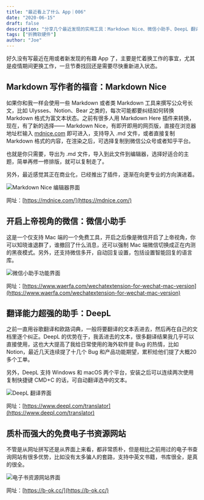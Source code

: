 ```yaml
---
title: "最近看上了什么 App｜006"
date: "2020-06-15"
draft: false
description: "分享几个最近发现的实用工具：Markdown Nice、微信小助手、DeepL 翻译和一个电子书资源网站"
tags: ["折腾软硬件"]
author: "Joe"
---
```


好久没有写最近在用或者新发现的有趣 App 了，主要是忙着换工作的事宜，尤其是疫情期间更换工作，一旦节奏找回还是需要尽快重新进入状态。

## Markdown 写作者的福音：Markdown Nice

如果你和我一样会使用一些 Markdown 或者类 Markdown 工具来撰写公众号长文，比如 Ulysses、Notion、Bear 之类的，每次可能都要纠结如何转换 Markdown 格式为富文本状态。之前有很多人用 Markdown Here 插件来转换，现在，有了新的选择—— Markdown Nice，有即开即用的网页版，直接在浏览器地址栏输入 [mdnice.com](http://mdnice.com) 即可进入，支持导入 .md 文件，或者直接复制 Markdown 格式的内容，在渲染之后，可选择复制到微信公众号或者知乎平台。

也就是你只需要，导出为 .md 文件，导入到此文件到编辑器，选择好适合的主题，简单再修一修排版，就可以复制走了。

另外，最近感觉其正在商业化，已经推出了插件，逐渐在向更专业的方向演进着。

![Markdown Nice 编辑器界面](/images/posts/recent-favorite-apps/markdown-nice.webp)

网址：[https://mdnice.com/](https://mdnice.com/)

## 开启上帝视角的微信：微信小助手

这是一个仅支持 Mac 端的一个免费工具，开启之后像是微信开启了上帝视角，你可以知晓谁退群了，谁撤回了什么消息，还可以强制 Mac 端微信切换成正在内测的黑夜模式。另外，还支持微信多开，自动回复设置，包括设置智能回复的语言库。

![微信小助手功能界面](/images/posts/recent-favorite-apps/wechat-helper.webp)

网址：[https://www.waerfa.com/wechatextension-for-wechat-mac-version](https://www.waerfa.com/wechatextension-for-wechat-mac-version)

## 翻译能力超强的助手：DeepL

之前一直用谷歌翻译和欧路词典，一般将要翻译的文本丢进去，然后再在自己的文档里逐个纠正。DeepL 的优势在于，我丢进去的文本，很多翻译结果我几乎可以直接使用，这也大大提高了我给日常使用的海外软件提 Bug 的热情，比如 Notion，最近几天连续提了十几个 Bug 和产品功能期望，累积给他们提了大概20多个工单。

另外，DeepL 支持 Windows 和 macOS 两个平台，安装之后可以连续两次使用复制快捷键 CMD+C 的话，可自动翻译选中的文本。

![DeepL 翻译界面](/images/posts/recent-favorite-apps/deepl.webp)

网址：[https://www.deepl.com/translator](https://www.deepl.com/translator)

## 质朴而强大的免费电子书资源网站

不管是从网址拼写还是从界面上来看，都非常质朴，但是相比之前用过的电子书查询网站有很多优势，比如没有太多骗人的套路，支持中英文书籍，书库很全，是真的很全。

![电子书资源网站界面](/images/posts/recent-favorite-apps/ebook-site.webp)

网址：[https://b-ok.cc/](https://b-ok.cc/) 